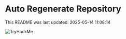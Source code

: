 # Auto Regenerate Repository

This README was last updated: 2025-05-14 11:08:14

 ![TryHackMe](https://tryhackme.com/badge/533634)